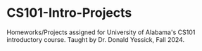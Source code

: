 # CS101-Intro-Projects
Homeworks/Projects assigned for University of Alabama's CS101 introductory course. Taught by Dr. Donald Yessick, Fall 2024.
